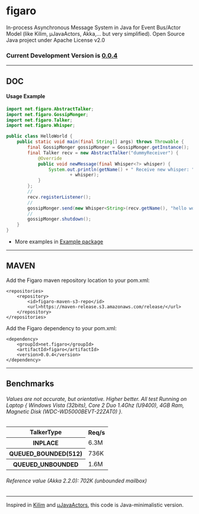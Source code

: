 # figaro

In-process Asynchronous Message System in Java for Event Bus/Actor Model (like Kilim, µJavaActors, Akka,... but very simplified). Open Source Java project under Apache License v2.0

### Current Development Version is [0.0.4](https://maven-release.s3.amazonaws.com/release/net/figaro/figaro/0.0.4/figaro-0.0.4.jar)

---

## DOC

#### Usage Example

```java
import net.figaro.AbstractTalker;
import net.figaro.GossipMonger;
import net.figaro.Talker;
import net.figaro.Whisper;

public class HelloWorld {
	public static void main(final String[] args) throws Throwable {
		final GossipMonger gossipMonger = GossipMonger.getInstance();
		final Talker recv = new AbstractTalker("dummyReceiver") {
			@Override
			public void newMessage(final Whisper<?> whisper) {
				System.out.println(getName() + " Receive new whisper: "
						+ whisper);
			}
		};
		//
		recv.registerListener();
		//
		gossipMonger.send(new Whisper<String>(recv.getName(), "hello world!"));
		//
		gossipMonger.shutdown();
	}
}
```

* More examples in [Example package](https://github.com/ggrandes/figaro/tree/master/src/main/java/net/figaro/example/)

---

## MAVEN

Add the Figaro maven repository location to your pom.xml: 

    <repositories>
        <repository>
            <id>figaro-maven-s3-repo</id>
            <url>https://maven-release.s3.amazonaws.com/release/</url>
        </repository>
    </repositories>

Add the Figaro dependency to your pom.xml:

    <dependency>
        <groupId>net.figaro</groupId>
        <artifactId>figaro</artifactId>
        <version>0.0.4</version>
    </dependency>

---

## Benchmarks

###### Values are not accurate, but orientative. Higher better. All test Running on Laptop { Windows Vista (32bits), Core 2 Duo 1.4Ghz (U9400), 4GB Ram, Magnetic Disk (WDC-WD5000BEVT-22ZAT0) }.

<table>
  <tr>
    <th>TalkerType</th>
    <th>Req/s</th>
  </tr>
  <tr>
    <th>INPLACE</th>
    <td>6.3M</td>
  </tr>
  <tr>
    <th>QUEUED_BOUNDED(512)</th>
    <td>736K</td>
  </tr>
  <tr>
    <th>QUEUED_UNBOUNDED</th>
    <td>1.6M</td>
  </tr>
</table>

###### Reference value (Akka 2.2.0): 702K (unbounded mailbox)

---
Inspired in [Kilim](http://www.malhar.net/sriram/kilim/) and [μJavaActors](https://github.com/ggrandes/j-javaactors-ibm/), this code is Java-minimalistic version.
